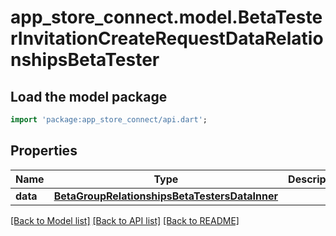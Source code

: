 # app_store_connect.model.BetaTesterInvitationCreateRequestDataRelationshipsBetaTester

## Load the model package
```dart
import 'package:app_store_connect/api.dart';
```

## Properties
Name | Type | Description | Notes
------------ | ------------- | ------------- | -------------
**data** | [**BetaGroupRelationshipsBetaTestersDataInner**](BetaGroupRelationshipsBetaTestersDataInner.md) |  | 

[[Back to Model list]](../README.md#documentation-for-models) [[Back to API list]](../README.md#documentation-for-api-endpoints) [[Back to README]](../README.md)


